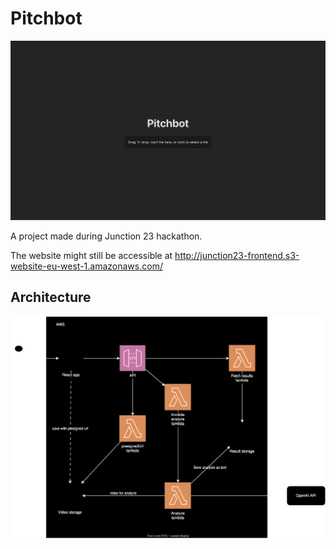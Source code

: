 # Pitchbot

![front page image](/doc/frontpage.png)

A project made during Junction 23 hackathon.

The website might still be accessible at http://junction23-frontend.s3-website-eu-west-1.amazonaws.com/

## Architecture

![architecture image](/doc/architecture.drawio.svg)
